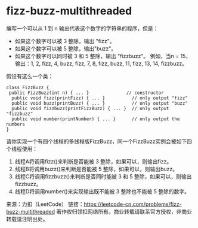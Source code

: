 # fizz-buzz-multithreaded

编写一个可以从 1 到 n 输出代表这个数字的字符串的程序，但是：

* 如果这个数字可以被 3 整除，输出 "fizz"。
* 如果这个数字可以被 5 整除，输出"buzz"。
* 如果这个数字可以同时被 3 和 5 整除，输出 "fizzbuzz"。
例如，当n = 15，输出：1, 2, fizz, 4, buzz, fizz, 7, 8, fizz, buzz, 11, fizz, 13, 14, fizzbuzz。

假设有这么一个类：

```
class FizzBuzz {
 public FizzBuzz(int n) { ... }              // constructor
  public void fizz(printFizz) { ... }          // only output "fizz"
  public void buzz(printBuzz) { ... }          // only output "buzz"
  public void fizzbuzz(printFizzBuzz) { ... }  // only output "fizzbuzz"
  public void number(printNumber) { ... }      // only output the numbers
}
```

请你实现一个有四个线程的多线程版FizzBuzz，同一个FizzBuzz实例会被如下四个线程使用：

1. 线程A将调用fizz()来判断是否能被 3 整除，如果可以，则输出fizz。
2. 线程B将调用buzz()来判断是否能被 5 整除，如果可以，则输出buzz。
3. 线程C将调用fizzbuzz()来判断是否同时能被 3 和 5 整除，如果可以，则输出fizzbuzz。
4. 线程D将调用number()来实现输出既不能被 3 整除也不能被 5 整除的数字。

来源：力扣（LeetCode）
链接：https://leetcode-cn.com/problems/fizz-buzz-multithreaded
著作权归领扣网络所有。商业转载请联系官方授权，非商业转载请注明出处。